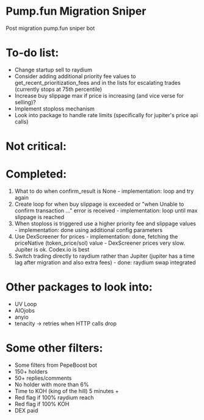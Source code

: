 # Pump.fun Migration Sniper
Post migration pump.fun sniper bot

# To-do list:
- Change startup sell to raydium 
- Consider adding additional priority fee values to get_recent_prioritization_fees and in the lists for escalating trades (currently stops at 75th percentile)
- Increase buy slippage max if price is increasing (and vice verse for selling)?
- Implement stoploss mechanism
- Look into package to handle rate limits (specifically for jupiter's price api calls)


# Not critical:

# Completed:
1. What to do when confirm_result is None - implementation: loop and try again
2. Create loop for when buy slippage is exceeded or "when Unable to confirm transaction ..." error is received - implementation: loop until max slippage is reached
3. When stoploss is triggered use a higher priority fee and slippage values - implementation: done using additional config parameters
4. Use DexScreener for prices - implementation: done, fetching the priceNative (token_price/sol) value - DexScreener prices very slow. Jupiter is ok. Codex.io is best
5. Switch trading directly to raydium rather than Jupiter (jupiter has a time lag after migration and also extra fees) - done: raydium swap integrated

# Other packages to look into:
 - UV Loop
 - AIOjobs
 - anyio
 - tenacity -> retries when HTTP calls drop

# Some other filters:
- Some filters from PepeBoost bot
- 150+ holders
- 50+ replies/comments
- No holder with more than 6%
- Time to KOH (king of the hill) 5 minutes +
- Red flag if 100% raydium reach
- Red flag if 100% KOH
- DEX paid
